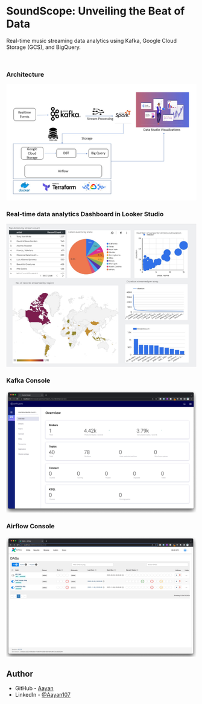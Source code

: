 # <h1> SoundScope: Unveiling the Beat of Data
Real-time music streaming data analytics using Kafka, Google Cloud Storage (GCS), and BigQuery.

</br>

### Architecture
![Streamline Architecture](Screenshots/Streamline%20Architecture%20diagram.jpg)

### Real-time data analytics Dashboard in Looker Studio
![Real-time data analytics Dashboard in Looker Studio](Screenshots/Real-time%20data%20analytics%20Dashboard%20in%20Looker%20Studio.jpg)

### Kafka Console
![Kafka Console](Screenshots/Kafka%20Console.jpg)

### Airflow Console
![Airflow Console](Screenshots/Airflow%20Console.jpg)


## Author

* GitHub - [Aayan](https://github.com/Aayan107)
* LinkedIn - [@Aayan107](https://www.linkedin.com/in/aayan107/)
